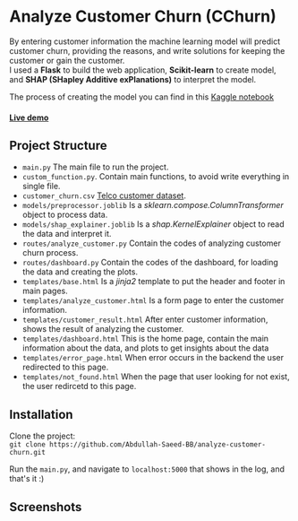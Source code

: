 # Analyze Customer Churn (CChurn)
By entering customer information the machine learning model will predict customer churn, providing the reasons, and write solutions for keeping the customer or gain the customer.<br/>
I used a **Flask** to build the web application, **Scikit-learn** to create model, and **SHAP (SHapley Additive exPlanations)** to interpret the model.

The process of creating the model you can find in this [Kaggle notebook](https://www.kaggle.com/code/abdullahsaeedwebdev/telco-customer-churn-ml-shap-80-8-acc)

#### [Live demo](https://analyze-customer-churn.onrender.com/)
## Project Structure
 - `main.py` The main file to run the project.
 - `custom_function.py`. Contain main functions, to avoid write everything in single file.  
 - `customer_churn.csv` [Telco customer dataset](https://www.kaggle.com/datasets/blastchar/telco-customer-churn).
 - `models/preprocessor.joblib` Is a *sklearn.compose.ColumnTransformer* object to process data.
 - `models/shap_explainer.joblib` Is a *shap.KernelExplainer* object to read the data and interpret it.
 - `routes/analyze_customer.py` Contain the codes of analyzing customer churn process.
 - `routes/dashboard.py` Contain the codes of the dashboard, for loading the data and creating the plots.
 - `templates/base.html` Is a *jinja2* template to put the header and footer in main pages.
 - `templates/analyze_customer.html` Is a form page to enter the customer information.
 - `templates/customer_result.html` After enter customer information, shows the result of analyzing the customer.
 - `templates/dashboard.html` This is the home page, contain the main information about the data, and plots to get insights about the data
 - `templates/error_page.html` When error occurs in the backend the user redirected to this page.
 - `templates/not_found.html` When the page that user looking for not exist, the user redircetd to this page.

## Installation
Clone the project:<br/>
`git clone https://github.com/Abdullah-Saeed-BB/analyze-customer-churn.git`

Run the `main.py`, and navigate to `localhost:5000` that shows in the log, and that's it :)

## Screenshots
